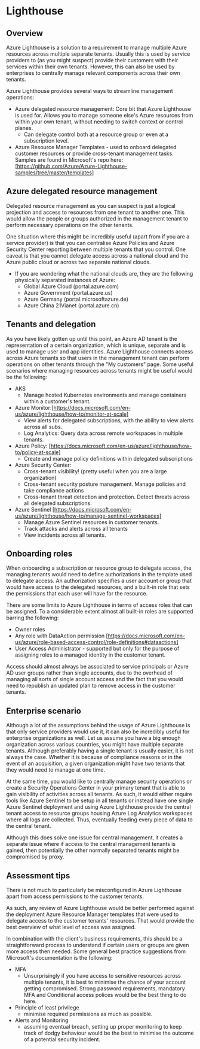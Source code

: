 # Lighthouse

## Overview

Azure Lighthouse is a solution to a requirement to manage multiple Azure resources across multiple separate tenants. Usually this is used by service providers to (as you might suspect) provide their customers with their services within their own tenants. However, this can also be used by enterprises to centrally manage relevant components across their own tenants.

Azure Lighthouse provides several ways to streamline management operations:

* Azure delegated resource management: Core bit that Azure Lighthouse is used for. Allows you to manage someone else's Azure resources from within your own tenant, without needing to switch context or control planes.
  * Can delegate control both at a resource group or even at a subscription level.
* Azure Resource Manager Templates - used to onboard delegated customer resources or provide cross-tenant management tasks. Samples are found in Microsoft's repo here: [https://github.com/Azure/Azure-Lighthouse-samples/tree/master/templates]

## Azure delegated resource management

Delegated resource management as you can suspect is just a logical projection and access to resources from one tenant to another one. This would allow the people or groups authorized in the management tenant to perform necessary operations on the other tenants.

One situation where this might be incredibly useful (apart from if you are a service provider) is that you can centralise Azure Policies and Azure Security Center reporting between multiple tenants that you control. One caveat is that you cannot delegate access across a national cloud and the Azure public cloud or across two separate national clouds.

* If you are wondering what the national clouds are, they are the following physically separated instances of Azure:
  * Global Azure Cloud (portal.azure.com)
  * Azure Government (portal.azure.us)
  * Azure Germany (portal.microsoftazure.de)
  * Azure China 21Vianet (portal.azure.cn)

## Tenants and delegation

As you have likely gotten up until this point, an Azure AD tenant is the representation of a certain organization, which is unique, separate and is used to manage user and app identities. Azure Lighthouse connects access across Azure tenants so that users in the management tenant can perform operations on other tenants through the "My customers" page. Some useful scenarios where managing resources across tenants might be useful would be the following:

* AKS
  * Manage hosted Kubernetes environments and manage containers within a customer's tenant.
* Azure Monitor:[https://docs.microsoft.com/en-us/azure/lighthouse/how-to/monitor-at-scale]
  * View alerts for delegated subscriptions, with the ability to view alerts across all subs.
  * Log Analytics: Query data across remote workspaces in multiple tenants.
* Azure Policy: [https://docs.microsoft.com/en-us/azure/lighthouse/how-to/policy-at-scale]
  * Create and manage policy definitions within delegated subscriptions
* Azure Security Center:
  * Cross-tenant visibility! (pretty useful when you are a large organization)
  * Cross-tenant security posture management. Manage policies and take compliance actions
  * Cross-tenant threat detection and protection. Detect threats across all delegated subscriptions.
* Azure Sentinel [https://docs.microsoft.com/en-us/azure/lighthouse/how-to/manage-sentinel-workspaces]
  * Manage Azure Sentinel resources in customer tenants.
  * Track attacks and alerts across all tenants
  * View incidents across all tenants.

## Onboarding roles

When onboarding a subscription or resource group to delegate access, the managing tenants would need to define authorizations in the template used to delegate access. An authorization specifies a user account or group that would have access to the delegated resources, and a built-in role that sets the permissions that each user will have for the resource.

There are some limits to Azure Lighthouse in terms of access roles that can be assigned. To a considerable extent almost all built-in roles are supported barring the following:

* Owner roles
* Any role with DataAction permission [https://docs.microsoft.com/en-us/azure/role-based-access-control/role-definitions#dataactions]
* User Access Administrator - supported but only for the purpose of assigning roles to a managed identity in the customer tenant.

Access should almost always be associated to service principals or Azure AD user groups rather than single accounts, due to the overhead of managing all sorts of single account access and the fact that you would need to republish an updated plan to remove access in the customer tenants.

## Enterprise scenario

Although a lot of the assumptions behind the usage of Azure Lighthouse is that only service providers would use it, it can also be incredibly useful for enterprise organizations as well. Let us assume you have a big enough organization across various countries, you might have multiple separate tenants. Although preferably having a single tenant is usually easier, it is not always the case. Whether it is because of compliance reasons or in the event of an acquisition, a given organization might have two tenants that they would need to manage at one time.

At the same time, you would like to centrally manage security operations or create a Security Operations Center in your primary tenant that is able to gain visibility of activities across all tenants. As such, it would either require tools like Azure Sentinel to be setup in all tenants or instead have one single Azure Sentinel deployment and using Azure Lighthouse provide the central tenant access to resource groups housing Azure Log Analytics workspaces where all logs are collected. Thus, eventually feeding every piece of data to the central tenant.

Although this does solve one issue for central management, it creates a separate issue where if access to the central management tenants is gained, then potentially the other normally separated tenants might be compromised by proxy.

## Assessment tips

There is not much to particularly be misconfigured in Azure Lighthouse apart from access permissions to the customer tenants.

As such, any review of Azure Lighthouse would be better performed against the deployment Azure Resource Manager templates that were used to delegate access to the customer tenants' resources. That would provide the best overview of what level of access was assigned.

In combination with the client's business requirements, this should be a straightforward process to understand if certain users or groups are given more access then needed. Some general best practice suggestions from Microsoft's documentation is the following:

* MFA
  * Unsurprisingly if you have access to sensitive resources across multiple tenants, it is best to minimise the chance of your account getting compromised. Strong password requirements, mandatory MFA and Conditional access polices would be the best thing to do here.
* Principle of least privilege
  * minimise required permissions as much as possible.
* Alerts and Monitoring
  * assuming eventual breach, setting up proper monitoring to keep track of dodgy behaviour would be the best to minimise the outcome of a potential security incident.
